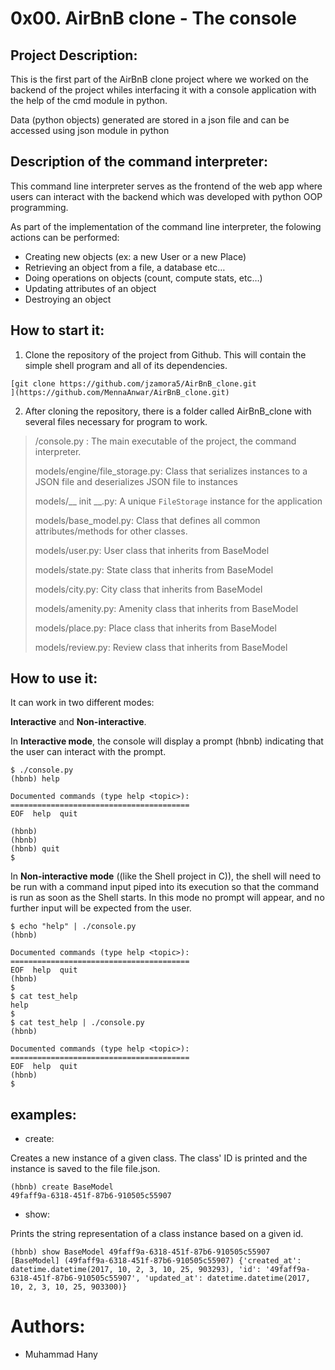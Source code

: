 # 0x00. AirBnB clone - The console

## Project Description:
This is the first part of the AirBnB clone project where we worked on the backend of the project whiles interfacing it with a console application with the help of the cmd module in python.

Data (python objects) generated are stored in a json file and can be accessed using json module in python

## Description of the command interpreter:
This command line interpreter  serves as the frontend of the web app where users can interact with the backend which was developed with python OOP programming.

As part of the implementation of the command line interpreter, the folowing actions can be performed:
-   Creating new objects (ex: a new User or a new Place)
-   Retrieving an object from a file, a database etc…
-   Doing operations on objects (count, compute stats, etc…)
-   Updating attributes of an object
-   Destroying an object

## How to start it:
1. Clone the repository of the project from Github. This will contain the simple shell program and all of its dependencies.

```
[git clone https://github.com/jzamora5/AirBnB_clone.git
](https://github.com/MennaAnwar/AirBnB_clone.git)
```
2. After cloning the repository, there is a folder called AirBnB_clone with several files necessary for program to work.

> /console.py : The main executable of the project, the command interpreter.
>
> models/engine/file_storage.py: Class that serializes instances to a JSON file and deserializes JSON file to instances
> 
> models/__ init __.py:  A unique `FileStorage` instance for the application
> 
> models/base_model.py: Class that defines all common attributes/methods for other classes.
> 
> models/user.py: User class that inherits from BaseModel
> 
>models/state.py: State class that inherits from BaseModel
>
>models/city.py: City class that inherits from BaseModel
>
>models/amenity.py: Amenity class that inherits from BaseModel
>
>models/place.py: Place class that inherits from BaseModel
>
>models/review.py: Review class that inherits from BaseModel



## How to use it:
It can work in two different modes:


**Interactive** and **Non-interactive**.

In **Interactive mode**, the console will display a prompt (hbnb) indicating that the user can interact with the prompt.

```
$ ./console.py
(hbnb) help

Documented commands (type help <topic>):
========================================
EOF  help  quit

(hbnb) 
(hbnb) 
(hbnb) quit
$
```

In **Non-interactive mode** ((like the Shell project in C)), the shell will need to be run with a command input piped into its execution so that the command is run as soon as the Shell starts. In this mode no prompt will appear, and no further input will be expected from the user.


```
$ echo "help" | ./console.py
(hbnb)

Documented commands (type help <topic>):
========================================
EOF  help  quit
(hbnb) 
$
$ cat test_help
help
$
$ cat test_help | ./console.py
(hbnb)

Documented commands (type help <topic>):
========================================
EOF  help  quit
(hbnb) 
$
```
## examples:
* create:

Creates a new instance of a given class. The class' ID is printed and the instance is saved to the file file.json.

```
(hbnb) create BaseModel
49faff9a-6318-451f-87b6-910505c55907
```

* show:

Prints the string representation of a class instance based on a given id.

```
(hbnb) show BaseModel 49faff9a-6318-451f-87b6-910505c55907
[BaseModel] (49faff9a-6318-451f-87b6-910505c55907) {'created_at': datetime.datetime(2017, 10, 2, 3, 10, 25, 903293), 'id': '49faff9a-6318-451f-87b6-910505c55907', 'updated_at': datetime.datetime(2017, 10, 2, 3, 10, 25, 903300)}
```

# Authors:
* Muhammad Hany


